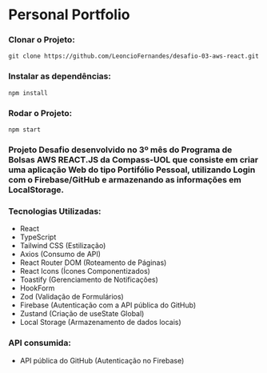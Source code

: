 # Personal Portfolio

### Clonar o Projeto:
```
git clone https://github.com/LeoncioFernandes/desafio-03-aws-react.git
```

### Instalar as dependências:

```
npm install
```

### Rodar o Projeto:

```
npm start
```

### Projeto Desafio desenvolvido no 3º mês do Programa de Bolsas AWS REACT.JS da Compass-UOL que consiste em criar uma aplicação Web do tipo Portifólio Pessoal, utilizando Login com o Firebase/GitHub e armazenando as informações em LocalStorage.

### Tecnologias Utilizadas:

- React
- TypeScript
- Tailwind CSS (Estilização)
- Axios (Consumo de API)
- React Router DOM (Roteamento de Páginas)
- React Icons (Ícones Componentizados)
- Toastify (Gerenciamento de Notificações)
- HookForm
- Zod (Validação de Formulários)
- Firebase (Autenticação com a API pública do GitHub)
- Zustand (Criação de useState Global)
- Local Storage (Armazenamento de dados locais)

### API consumida:

- API pública do GitHub (Autenticação no Firebase)

